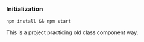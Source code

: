 ### Initialization

```
npm install && npm start
```

This is a project practicing old class component way.
